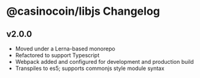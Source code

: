 # @casinocoin/libjs Changelog

## v2.0.0

* Moved under a Lerna-based monorepo
* Refactored to support Typescript
* Webpack added and configured for development and production build
* Transpiles to es5; supports commonjs style module syntax